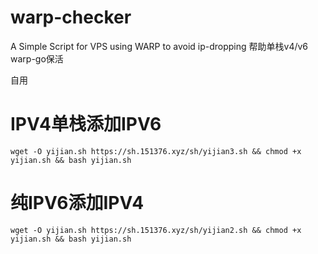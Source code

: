 # warp-checker
A Simple Script for VPS using WARP to avoid ip-dropping
帮助单栈v4/v6 warp-go保活

自用

# IPV4单栈添加IPV6

  ```wget -O yijian.sh https://sh.151376.xyz/sh/yijian3.sh && chmod +x yijian.sh && bash yijian.sh```

# 纯IPV6添加IPV4

  ```wget -O yijian.sh https://sh.151376.xyz/sh/yijian2.sh && chmod +x yijian.sh && bash yijian.sh```
